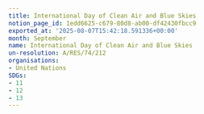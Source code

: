```yaml
---
title: International Day of Clean Air and Blue Skies
notion_page_id: 1edd6625-c679-80d8-ab00-df42430fbcc9
exported_at: '2025-08-07T15:42:18.591336+00:00'
month: September
name: International Day of Clean Air and Blue Skies
un-resolution: A/RES/74/212
organisations:
- United Nations
SDGs:
- 11
- 12
- 13
---
```

